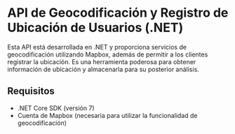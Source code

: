 # API de Geocodificación y Registro de Ubicación de Usuarios (.NET)

Esta API está desarrollada en .NET y proporciona servicios de geocodificación utilizando Mapbox, además de permitir a los clientes registrar la ubicación. Es una herramienta poderosa para obtener información de ubicación y almacenarla para su posterior análisis.

## Requisitos

- .NET Core SDK (versión 7)
- Cuenta de Mapbox (necesaria para utilizar la funcionalidad de geocodificación)